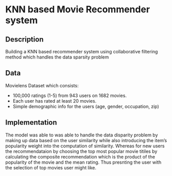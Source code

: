 # KNN based Movie Recommender system
## Description
Building a KNN based recommender system using collaborative filtering method which handles the data sparsity problem

## Data 
Movielens Dataset which consists:
-  100,000 ratings (1-5) from 943 users on 1682 movies.
-  Each user has rated at least 20 movies.
-  Simple demographic info for the users (age, gender, occupation, zip)

## Implementation
The model was able to was able to handle the data disparity problem by making up data based on the user similarity while also introducing the item’s popularity weight into the computation of similarity. 
Whereas for new users the recommendataion by choosing the top most popular movie titiles by calculating the composite recommendation which is the product of the popularity of the movie and the mean rating. Thus presnting the user with the selection of top movies user might like. 
